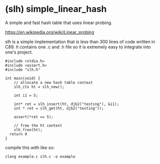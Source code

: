 # (slh) simple_linear_hash
A simple and fast hash table that uses linear probing.

https://en.wikipedia.org/wiki/Linear_probing

slh is a simple implementation that is less than 300 lines of code written in C89. It contains one .c and .h file so it is extremely easy to integrate into one's project.

```
#include <stdio.h>
#include <assert.h>
#include "slh.h"

int main(void) {
    // allocate a new hash table context
    slh_ctx ht = slh_new();

    int i1 = 5;

    int* ret = slh_insert(ht, djb2("testing"), &i1);
    int * ret = slh_get(ht, djb2("testing"));

    assert(*ret == 5);

    // free the ht context
    slh_free(ht);
  return 0
}

```
compile this with like so:

```
clang example.c slh.c -o example
```
